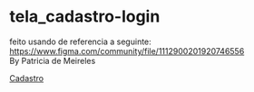 # tela_cadastro-login
feito usando de referencia a seguinte: https://www.figma.com/community/file/1112900201920746556   
By Patricia de Meireles

<a href="index.html">Cadastro</a>
